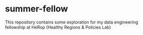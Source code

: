 # summer-fellow
This repository contains some exploration for my data engineering fellowship at HeRop (Healthy Regions &amp; Policies Lab)
